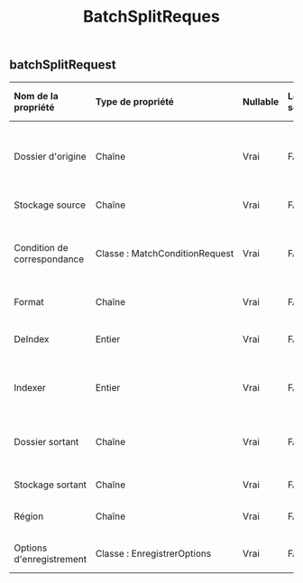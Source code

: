 ﻿---
title: BatchSplitReques
second_title: Aspose.Cells Cloud Documen
type: docs
url: /fr/specification/model/batchsplitrequest/
description: "Aspose.Cells Spécification du modèle cloud : BatchSplitRequest. Gérez sans effort Excel et d'autres feuilles de calcul avec des fonctionnalités telles que l'ouverture, la génération, l'édition, le fractionnement, la fusion, la comparaison et la conversion."
kwords: Excel, Office, feuille de calcul, Cloud REST API, BatchSplitRequest
weight: 50
---
## **batchSplitRequest**

 

| Nom de la propriété| Type de propriété| Nullable| Lecture seulement| Valeur par défaut| Description|
|:- |:- |:- |:- |:- |:- |
| Dossier d'origine| Chaîne| Vrai| FAUX|| Le répertoire stocke les fichiers qui doivent être convertis au format.|
| Stockage source| Chaîne| Vrai| FAUX|| Aspose Nom du stockage cloud|
| Condition de correspondance| Classe : MatchConditionRequest| Vrai| FAUX|| Indique la condition de correspondance qui doit être traitée pour le nom de fichier.|
| Format| Chaîne| Vrai| FAUX|| Format du fichier de sortie|
| DeIndex| Entier| Vrai| FAUX|| À partir de l'index de la feuille de calcul du classeur.|
| Indexer| Entier| Vrai| FAUX|| Vers l'index de la feuille de calcul du classeur.|
| Dossier sortant| Chaîne| Vrai| FAUX|| Le répertoire qui stocke les fichiers dont la conversion de format a réussi.|
| Stockage sortant| Chaîne| Vrai| FAUX|| Aspose Nom du stockage cloud.|
| Région| Chaîne| Vrai| FAUX|| Paramètres régionaux du classeur.|
| Options d'enregistrement| Classe : EnregistrerOptions| Vrai| FAUX|| Indique les options de sauvegarde.|

